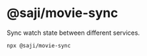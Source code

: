 @saji/movie-sync
================

Sync watch state between different services.

```sh
npx @saji/movie-sync
```
